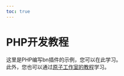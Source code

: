 ```yaml
---       
toc: true       
---       
```

# PHP开发教程       
这里是PHP编写bn插件的示例，您可以在此学习。       
此外，您也可以通过[原子工作室的教程](https://myatom.coding.net/s/97682196-0f3f-4f55-8cf6-23e790ff8838/4)学习。